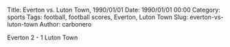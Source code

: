 Title: Everton vs. Luton Town, 1990/01/01
Date: 1990/01/01 00:00
Category: sports
Tags: football, football scores, Everton, Luton Town
Slug: everton-vs-luton-town
Author: carbonero


Everton 2 - 1 Luton Town

